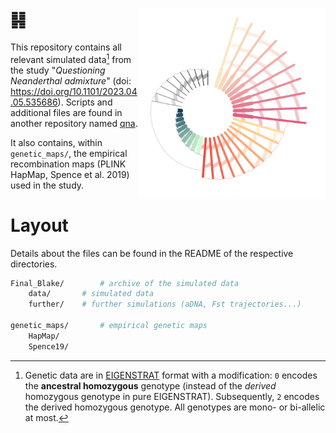 # &#19918; <img align="right" width="300" src="https://github.com/sunyatin/qna_data/blob/main/model.png">

This repository contains all relevant simulated data[^1] from the study "*Questioning Neanderthal admixture*" (doi: https://doi.org/10.1101/2023.04.05.535686). Scripts and additional files are found in another repository named [qna](https://github.com/sunyatin/qna).

It also contains, within `genetic_maps/`, the empirical recombination maps (PLINK HapMap, Spence et al. 2019) used in the study.

# Layout

Details about the files can be found in the README of the respective directories.

```bash
Final_Blake/		# archive of the simulated data
	data/		# simulated data
	further/	# further simulations (aDNA, Fst trajectories...)

genetic_maps/		# empirical genetic maps
	HapMap/
	Spence19/
```

[^1]: Genetic data are in [EIGENSTRAT](https://reich.hms.harvard.edu/software/InputFileFormats) format with a modification: `0` encodes the **ancestral homozygous** genotype (instead of the *derived* homozygous genotype in pure EIGENSTRAT). Subsequently, `2` encodes the derived homozygous genotype. All genotypes are mono- or bi-allelic at most.
